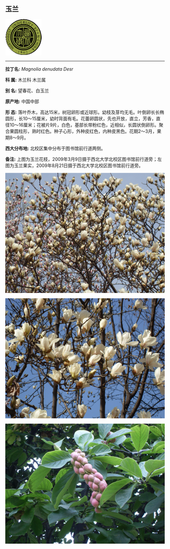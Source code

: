 ## 玉兰

![西北大学校园网络植物志](JPG/nwu.gif)

---

**拉丁名:**  _Magnolia denudata Desr_

**科 属:** 木兰科 木兰属

**别 名:** 望春花、白玉兰

**原产地:** 中国中部

**形  态:** 落叶乔木，高达15米，树冠卵形或近球形。幼枝及芽均无毛。叶倒卵长长椭圆形，长10～15厘米，幼时背面有毛。花蕾卵圆状，先也开放，直立，芳香，直径10～16厘米；花被片9片，白色，基部长带粉红色，近相似，长圆状倒卵形。聚合果圆柱形，熟时红色。种子心形，外种皮红色，内种皮黑色。花期2～3月，果期8～9月。　　　

**西大分布地:** 北校区集中分布于图书馆前行道两侧。

**备注:** 上图为玉兰花枝，2009年3月9日摄于西北大学北校区图书馆前行道旁；左图为玉兰果实，2009年8月21日摄于西北大学北校区图书馆前行道旁。

![玉兰](JPG/玉兰1.JPG) 

![玉兰](JPG/玉兰2.JPG) 

![玉兰](JPG/玉兰果实.JPG) 

